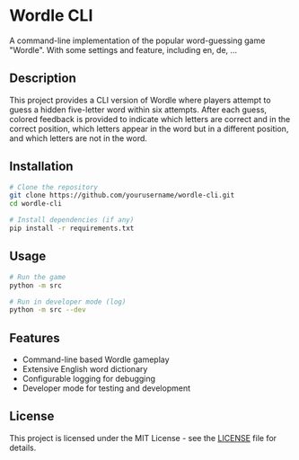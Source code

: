 # Wordle CLI

A command-line implementation of the popular word-guessing game "Wordle". With some settings and feature, including en, de, ...

## Description

This project provides a CLI version of Wordle where players attempt to guess a hidden five-letter word within six attempts. After each guess, colored feedback is provided to indicate which letters are correct and in the correct position, which letters appear in the word but in a different position, and which letters are not in the word.

## Installation

```bash
# Clone the repository
git clone https://github.com/yourusername/wordle-cli.git
cd wordle-cli

# Install dependencies (if any)
pip install -r requirements.txt
```

## Usage

```bash
# Run the game
python -m src

# Run in developer mode (log)
python -m src --dev
```

## Features

- Command-line based Wordle gameplay
- Extensive English word dictionary
- Configurable logging for debugging
- Developer mode for testing and development

## License

This project is licensed under the MIT License - see the [LICENSE](LICENSE) file for details.
